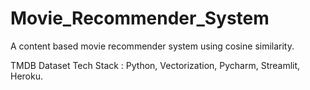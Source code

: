 # Movie_Recommender_System
A content based movie recommender system using cosine similarity.

TMDB Dataset
Tech Stack : Python, Vectorization, Pycharm, Streamlit, Heroku.

